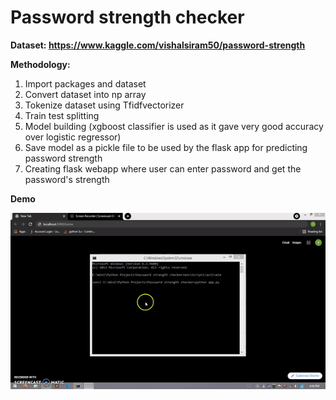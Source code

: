 # Password strength checker

**Dataset: https://www.kaggle.com/vishalsiram50/password-strength**

**Methodology:**
1. Import packages and dataset
2. Convert dataset into np array
3. Tokenize dataset using Tfidfvectorizer 
4. Train test splitting
5. Model building (xgboost classifier is used as it gave very good accuracy over logistic regressor)
6. Save model as a pickle file to be used by the flask app for predicting password strength
7. Creating flask webapp where user can enter password and get the password's strength

**Demo**

<img src="https://github.com/Yash4900/Python-projects/blob/master/Password%20strength%20checker/demo/demo.gif?raw=true" />
